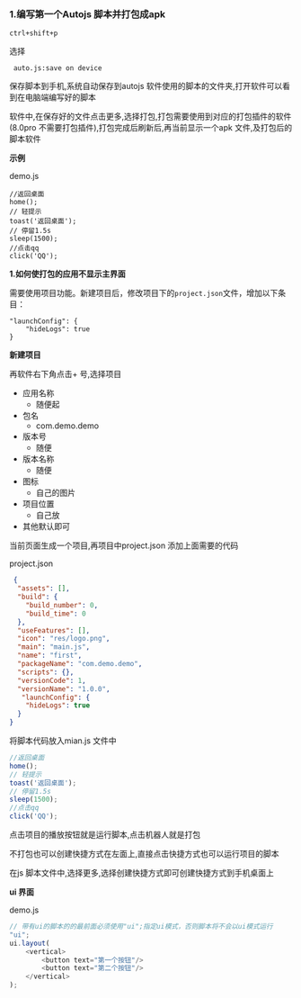 ### 1.编写第一个Autojs 脚本并打包成apk

```
ctrl+shift+p  
```

选择

```
 auto.js:save on device  
```

保存脚本到手机,系统自动保存到autojs 软件使用的脚本的文件夹,打开软件可以看到在电脑端编写好的脚本

软件中,在保存好的文件点击更多,选择打包,打包需要使用到对应的打包插件的软件(8.0pro 不需要打包插件),打包完成后刷新后,再当前显示一个apk 文件,及打包后的脚本软件

**示例**

demo.js 

```
//返回桌面
home();
// 轻提示
toast('返回桌面');
// 停留1.5s
sleep(1500);
//点击qq
click('QQ');
```

**1.如何使打包的应用不显示主界面**

需要使用项目功能。新建项目后，修改项目下的`project.json`文件，增加以下条目：

```
"launchConfig": {
    "hideLogs": true
}
```

**新建项目**

再软件右下角点击+ 号,选择项目

- 应用名称
  - 随便起
- 包名
  - com.demo.demo
- 版本号
  - 随便
- 版本名称
  - 随便
- 图标
  - 自己的图片
- 项目位置
  - 自己放
- 其他默认即可

当前页面生成一个项目,再项目中project.json 添加上面需要的代码

project.json

```json
 {
  "assets": [],
  "build": {
    "build_number": 0,
    "build_time": 0
  },
  "useFeatures": [],
  "icon": "res/logo.png",
  "main": "main.js",
  "name": "first",
  "packageName": "com.demo.demo",
  "scripts": {},
  "versionCode": 1,
  "versionName": "1.0.0",
   "launchConfig": {
    "hideLogs": true
  }
}
```

将脚本代码放入mian.js 文件中

```js
//返回桌面
home();
// 轻提示
toast('返回桌面');
// 停留1.5s 
sleep(1500);
//点击qq
click('QQ');
```

点击项目的播放按钮就是运行脚本,点击机器人就是打包

不打包也可以创建快捷方式在左面上,直接点击快捷方式也可以运行项目的脚本

在js 脚本文件中,选择更多,选择创建快捷方式即可创建快捷方式到手机桌面上

**ui 界面**

demo.js

```js
// 带有ui的脚本的的最前面必须使用"ui";指定ui模式，否则脚本将不会以ui模式运行
"ui";
ui.layout(
    <vertical>
        <button text="第一个按钮"/>
        <button text="第二个按钮"/>
    </vertical>
);
```

